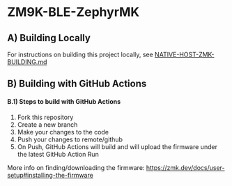 # ZM9K-BLE-ZephyrMK

## A) Building Locally

For instructions on building this project locally, see [NATIVE-HOST-ZMK-BUILDING.md](NATIVE-HOST-ZMK-BUILDING.md)


## B) Building with GitHub Actions

#### B.1) Steps to build with GitHub Actions

1. Fork this repository
2. Create a new branch
3. Make your changes to the code
4. Push your changes to remote/github
5. On Push, GitHub Actions will build and will upload the firmware under the latest GitHub Action Run

More info on finding/downloading the firmware:
https://zmk.dev/docs/user-setup#installing-the-firmware